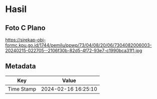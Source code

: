 # Hasil

## Foto C Plano

https://sirekap-obj-formc.kpu.go.id/1744/pemilu/ppwp/73/04/08/20/06/7304082006003-20240215-022705--2106f30b-82d5-4f72-93e7-c1990bca31f1.jpg


## Metadata

| Key        | Value               |
| ---------- | ------------------- |
| Time Stamp | 2024-02-16 16:25:10 |



